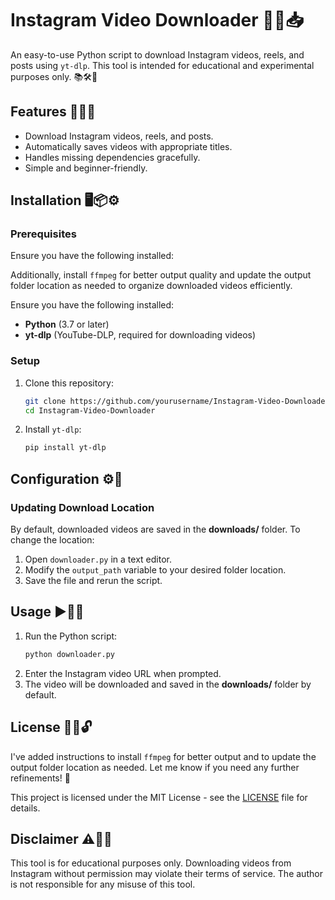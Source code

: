 # Instagram Video Downloader 🎥✨📥

An easy-to-use Python script to download Instagram videos, reels, and posts using `yt-dlp`. This tool is intended for educational and experimental purposes only. 📚🛠️🎯

## Features 🚀🔧📌

- Download Instagram videos, reels, and posts.
- Automatically saves videos with appropriate titles.
- Handles missing dependencies gracefully.
- Simple and beginner-friendly.

## Installation 🖥️📦⚙️

### **Prerequisites**

Ensure you have the following installed:

Additionally, install `ffmpeg` for better output quality and update the output folder location as needed to organize downloaded videos efficiently.

Ensure you have the following installed:

- **Python** (3.7 or later)
- **yt-dlp** (YouTube-DLP, required for downloading videos)

### **Setup**

1. Clone this repository:
   ```bash
   git clone https://github.com/yourusername/Instagram-Video-Downloader.git
   cd Instagram-Video-Downloader
   ```
2. Install `yt-dlp`:
   ```bash
   pip install yt-dlp
   ```

## Configuration ⚙️📂

### **Updating Download Location**

By default, downloaded videos are saved in the **downloads/** folder. To change the location:

1. Open `downloader.py` in a text editor.
2. Modify the `output_path` variable to your desired folder location.
3. Save the file and rerun the script.

## Usage ▶️🔗💾

1. Run the Python script:
   ```bash
   python downloader.py
   ```
2. Enter the Instagram video URL when prompted.
3. The video will be downloaded and saved in the **downloads/** folder by default.

## License 📜✅🔓

I've added instructions to install `ffmpeg` for better output and to update the output folder location as needed. Let me know if you need any further refinements! 🚀

This project is licensed under the MIT License - see the [LICENSE](LICENSE) file for details.

## Disclaimer ⚠️🚫📢

This tool is for educational purposes only. Downloading videos from Instagram without permission may violate their terms of service. The author is not responsible for any misuse of this tool.

